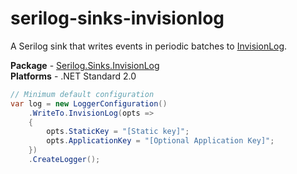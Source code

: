 # serilog-sinks-invisionlog
A Serilog sink that writes events in periodic batches to [InvisionLog](https://www.invisionlog.com/).

**Package** - [Serilog.Sinks.InvisionLog](http://nuget.org/packages/serilog.sinks.invisionlog)  
**Platforms** - .NET Standard 2.0

```csharp
// Minimum default configuration
var log = new LoggerConfiguration()
    .WriteTo.InvisionLog(opts =>
    {
        opts.StaticKey = "[Static key]";
        opts.ApplicationKey = "[Optional Application Key]";
    })
    .CreateLogger();
```
